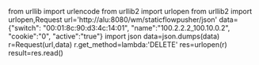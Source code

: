 from urllib import urlencode
from urllib2 import urlopen
from urllib2 import urlopen,Request
url='http://alu:8080/wm/staticflowpusher/json'
data={"switch": "00:01:8c:90:d3:4c:14:01", 
"name":"100.2.2.2_100.10.0.2", 
"cookie":"0", 
"active":"true"}
import json
data=json.dumps(data)
r=Request(url,data)
r.get_method=lambda:'DELETE'
res=urlopen(r)
result=res.read()